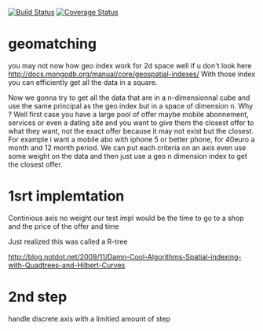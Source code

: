 [![Build Status](https://travis-ci.org/binig/Matching-Trees.svg?branch=master)](https://travis-ci.org/binig/Matching-Trees)
[![Coverage Status](https://img.shields.io/coveralls/binig/Matching-Trees.svg)](https://coveralls.io/r/binig/Matching-Trees)

geomatching
===========

you may not now how geo index work for 2d space well if u don't look here http://docs.mongodb.org/manual/core/geospatial-indexes/
With those index you can efficiently get all the data in a square.

Now we gonna try to get all the data that are in a n-dimensionnal cube and use the same principal as the geo index but in a space of
dimension n.
Why ?
Well first case you have a large pool of offer maybe mobile abonnement, services or even a dating site and you want to give
them the closest offer to what they want, not the exact offer because it may not exist but the closest.
For example i want a mobile abo with iphone 5 or better phone, for 40euro a month and 12 month period.
We can put each criteria on an axis even use some weight on the data and then just use a geo n dimension index to get the closest offer.

1srt implemtation
=================
Continious axis no weight
our test impl would be the time to go to a shop and the price of the offer and time 


Just realized this was called a R-tree

 http://blog.notdot.net/2009/11/Damn-Cool-Algorithms-Spatial-indexing-with-Quadtrees-and-Hilbert-Curves


2nd step
=========
handle discrete axis with a limitied amount of step